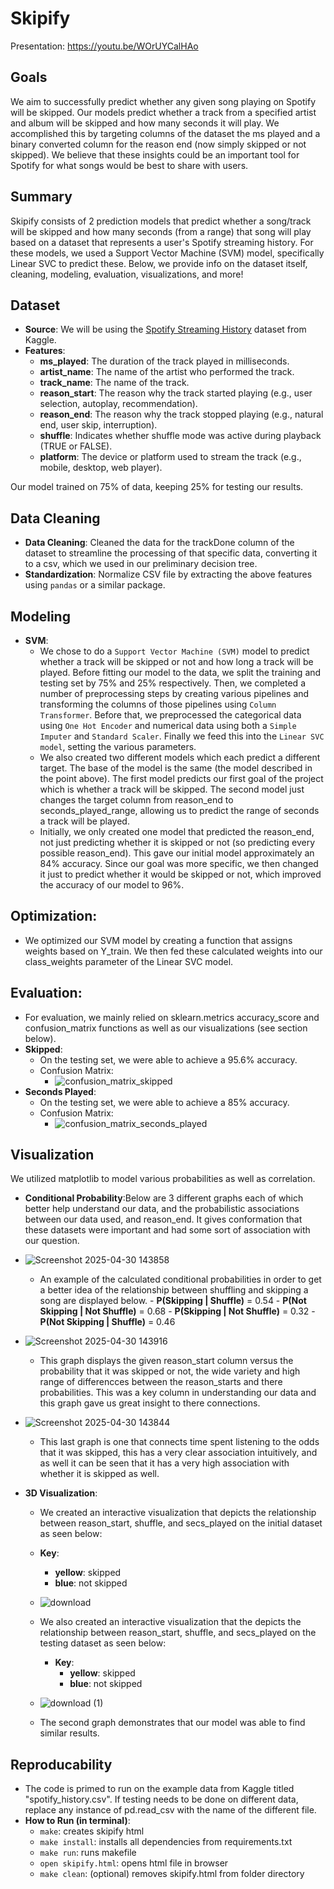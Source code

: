 # Skipify
Presentation: https://youtu.be/WOrUYCalHAo

## Goals
We aim to successfully predict whether any given song playing on Spotify will be skipped. Our models predict whether a track from a specified artist and album will be skipped and how many seconds it will play. We accomplished this by targeting columns of the dataset the ms played and a binary converted column for the reason end (now simply skipped or not skipped). We believe that these insights could be an important tool for Spotify for what songs would be best to share with users.

## Summary
Skipify consists of 2 prediction models that predict whether a song/track will be skipped and how many seconds (from a range) that song will play based on a dataset that represents a user's Spotify streaming history. For these models, we used a Support Vector Machine (SVM) model, specifically Linear SVC to predict these. Below, we provide info on the dataset itself, cleaning, modeling, evaluation, visualizations, and more!

## Dataset
- **Source**: We will be using the [Spotify Streaming History](https://www.kaggle.com/datasets/sgoutami/spotify-streaming-history) dataset from Kaggle. 
- **Features**:
    - **ms_played**: The duration of the track played in milliseconds.
    - **artist_name**: The name of the artist who performed the track.
    - **track_name**: The name of the track.
    - **reason_start**: The reason why the track started playing (e.g., user selection, autoplay, recommendation).
    - **reason_end**: The reason why the track stopped playing (e.g., natural end, user skip, interruption).
    - **shuffle**: Indicates whether shuffle mode was active during playback (TRUE or FALSE).
    - **platform**: The device or platform used to stream the track (e.g., mobile, desktop, web player).
      
 Our model trained on 75% of data, keeping 25% for testing our results.

## Data Cleaning
- **Data Cleaning**: Cleaned the data for the trackDone column of the dataset to streamline the processing of that specific data, converting it to a csv, which we used in our preliminary decision tree.
- **Standardization**: Normalize CSV file by extracting the above features using `pandas` or a similar package.

## Modeling
- **SVM**:
    - We chose to do a `Support Vector Machine (SVM)` model to predict whether a track will be skipped or not and how long a track will be played. Before fitting our model to the data, we split the training and testing set by 75% and 25% respectively. Then, we completed a number of preprocessing steps by creating various pipelines and transforming the columns of those pipelines using `Column Transformer`. Before that, we preprocessed the categorical data using `One Hot Encoder` and numerical data using both a `Simple Imputer` and `Standard Scaler`. Finally we feed this into the `Linear SVC model`, setting the various parameters.
    - We also created two different models which each predict a different target. The base of the model is the same (the model described in the point above). The first model predicts our first goal of the project which is whether a track will be skipped. The second model just changes the target column from reason_end to seconds_played_range, allowing us to predict the range of seconds a track will be played.
    - Initially, we only created one model that predicted the reason_end, not just predicting whether it is skipped or not (so predicting every possible reason_end). This gave our initial model approximately an 84% accuracy. Since our goal was more specific, we then changed it just to predict whether it would be skipped or not, which improved the accuracy of our model to 96%.
 
## Optimization:
- We optimized our SVM model by creating a function that assigns weights based on Y_train. We then fed these calculated weights into our class_weights parameter of the Linear SVC model.

## Evaluation:
- For evaluation, we mainly relied on sklearn.metrics accuracy_score and confusion_matrix functions as well as our visualizations (see section below).
- **Skipped**:
    - On the testing set, we were able to achieve a 95.6% accuracy.
    - Confusion Matrix:
        - ![confusion_matrix_skipped](https://github.com/user-attachments/assets/abd6d298-a80f-4638-9800-679eec26dd3a)
- **Seconds Played**:
    - On the testing set, we were able to achieve a 85% accuracy.
    - Confusion Matrix:
        - ![confusion_matrix_seconds_played](https://github.com/user-attachments/assets/fd91bc3d-419c-4452-a266-eea6fb21974a)

## Visualization
We utilized matplotlib to model various probabilities as well as correlation.
- **Conditional Probability**:Below are 3 different graphs each of which better help understand our data, and the probabilistic associations between our data used, and reason_end. It gives conformation that these datasets were important and had some sort of association with our question.
- ![Screenshot 2025-04-30 143858](https://github.com/user-attachments/assets/64e62c9b-3d6f-4b64-a204-6a31a7443655)
  - An example of the calculated conditional probabilities in order to get a better idea of the relationship between shuffling and skipping a song are displayed below.
        - **P(Skipping | Shuffle)** = 0.54
        - **P(Not Skipping | Not Shuffle)** = 0.68
        - **P(Skipping | Not Shuffle)** = 0.32
        - **P(Not Skipping | Shuffle)** = 0.46
- ![Screenshot 2025-04-30 143916](https://github.com/user-attachments/assets/2e25b839-9282-4fa4-a8c0-73f2f2b375e4)
  - This graph displays the given reason_start column versus the probability that it was skipped or not, the wide variety and high range of differencces between the reason_starts and there probabilities. This was a key column in understanding our data and this graph gave us great insight to there connections.
- ![Screenshot 2025-04-30 143844](https://github.com/user-attachments/assets/b191a9a6-8b4d-4fcc-ad1f-75a315b87d3a)
    - This last graph is one that connects time spent listening to the odds that it was skipped, this has a very clear association intuitively, and as well it can be seen that it has a very high association with whether it is skipped as well.
 
- **3D Visualization**:
    - We created an interactive visualization that depicts the relationship between reason_start, shuffle, and secs_played on the initial dataset as seen below:
    - **Key**:
        - **yellow**: skipped
        - **blue**: not skipped        
     - ![download](https://github.com/user-attachments/assets/900be622-1484-4f81-9175-654481725ceb)
    - We also created an interactive visualization that the depicts the relationship between reason_start, shuffle, and secs_played on the testing dataset as seen below:
      - **Key**:
        - **yellow**: skipped
        - **blue**: not skipped 
     - ![download (1)](https://github.com/user-attachments/assets/93b9194c-6941-4a39-b851-3faab782278a)

    - The second graph demonstrates that our model was able to find similar results.




## Reproducability
- The code is primed to run on the example data from Kaggle titled "spotify_history.csv". If testing needs to be done on different data, replace any instance of pd.read_csv with the name of the different file.
- **How to Run (in terminal)**:
    - `make`: creates skipify html
    - `make install`: installs all dependencies from requirements.txt
    - `make run`: runs makefile
    - `open skipify.html`: opens html file in browser
    - `make clean`: (optional) removes skipify.html from folder directory
